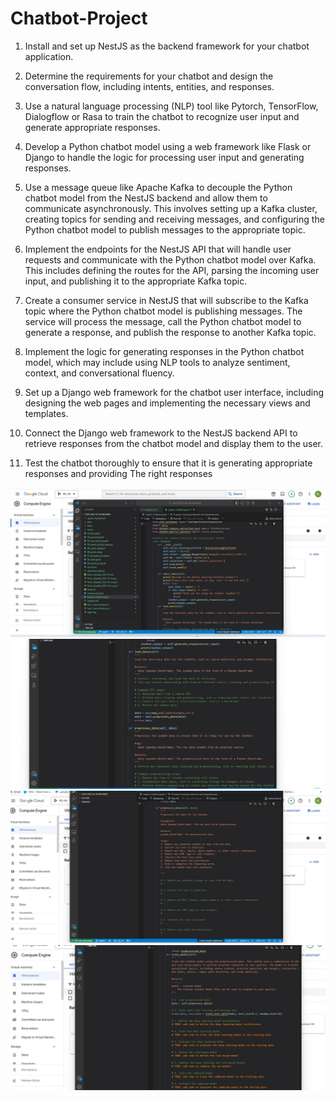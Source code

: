 # Chatbot-Project
1.	Install and set up NestJS as the backend framework for your chatbot application.

2.	Determine the requirements for your chatbot and design the conversation flow, including intents, entities, and responses.

3.	Use a natural language processing (NLP) tool like Pytorch, TensorFlow, Dialogflow or Rasa to train the chatbot to recognize user input and generate appropriate responses.

4.	Develop a Python chatbot model using a web framework like Flask or Django to handle the logic for processing user input and generating responses.

5.	Use a message queue like Apache Kafka to decouple the Python chatbot model from the NestJS backend and allow them to communicate asynchronously. This involves setting up a Kafka cluster, creating topics for sending and receiving messages, and configuring the Python chatbot model to publish messages to the appropriate topic.

6.	Implement the endpoints for the NestJS API that will handle user requests and communicate with the Python chatbot model over Kafka. This includes defining the routes for the API, parsing the incoming user input, and publishing it to the appropriate Kafka topic.

7.	Create a consumer service in NestJS that will subscribe to the Kafka topic where the Python chatbot model is publishing messages. The service will process the message, call the Python chatbot model to generate a response, and publish the response to another Kafka topic.

8.	Implement the logic for generating responses in the Python chatbot model, which may include using NLP tools to analyze sentiment, context, and conversational fluency.

9.	Set up a Django web framework for the chatbot user interface, including designing the web pages and implementing the necessary views and templates.

10.	Connect the Django web framework to the NestJS backend API to retrieve responses from the chatbot model and display them to the user.

11.	Test the chatbot thoroughly to ensure that it is generating appropriate responses and providing The right responses


![start](/assets/start.jpg)
![Loading data](/assets/load_etl.jpg)
![Preprocessing](/assets/preprocessing_data.jpg)
![Training the chatbot model](/assets/training.jpg)
